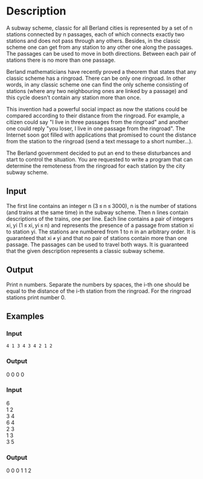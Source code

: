 # Description
A subway scheme, classic for all Berland cities is represented by a set of n stations connected by n passages, each of which connects exactly two stations and does not pass through any others. Besides, in the classic scheme one can get from any station to any other one along the passages. The passages can be used to move in both directions. Between each pair of stations there is no more than one passage.

Berland mathematicians have recently proved a theorem that states that any classic scheme has a ringroad. There can be only one ringroad. In other words, in any classic scheme one can find the only scheme consisting of stations (where any two neighbouring ones are linked by a passage) and this cycle doesn't contain any station more than once.

This invention had a powerful social impact as now the stations could be compared according to their distance from the ringroad. For example, a citizen could say "I live in three passages from the ringroad" and another one could reply "you loser, I live in one passage from the ringroad". The Internet soon got filled with applications that promised to count the distance from the station to the ringroad (send a text message to a short number...).

The Berland government decided to put an end to these disturbances and start to control the situation. You are requested to write a program that can determine the remoteness from the ringroad for each station by the city subway scheme.
## Input
The first line contains an integer n (3 ≤ n ≤ 3000), n is the number of stations (and trains at the same time) in the subway scheme. Then n lines contain descriptions of the trains, one per line. Each line contains a pair of integers xi, yi (1 ≤ xi, yi ≤ n) and represents the presence of a passage from station xi to station yi. The stations are numbered from 1 to n in an arbitrary order. It is guaranteed that xi ≠ yi and that no pair of stations contain more than one passage. The passages can be used to travel both ways. It is guaranteed that the given description represents a classic subway scheme.
## Output
Print n numbers. Separate the numbers by spaces, the i-th one should be equal to the distance of the i-th station from the ringroad. For the ringroad stations print number 0.
## Examples

### Input
`4
1 3
4 3
4 2
1 2`

### Output
0 0 0 0

### Input
6\
1 2\
3 4\
6 4\
2 3\
1 3\
3 5
### Output
0 0 0 1 1 2


